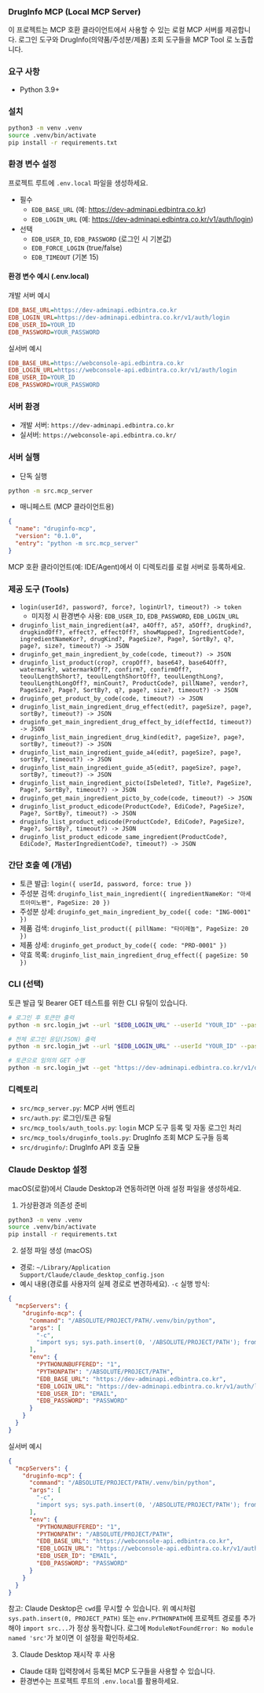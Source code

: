 ### DrugInfo MCP (Local MCP Server)


이 프로젝트는 MCP 호환 클라이언트에서 사용할 수 있는 로컬 MCP 서버를 제공합니다. 로그인 도구와 DrugInfo(의약품/주성분/제품) 조회 도구들을 MCP Tool 로 노출합니다.

### 요구 사항
- Python 3.9+

### 설치
```bash
python3 -m venv .venv
source .venv/bin/activate
pip install -r requirements.txt
```

### 환경 변수 설정
프로젝트 루트에 `.env.local` 파일을 생성하세요.
- 필수
  - `EDB_BASE_URL` (예: https://dev-adminapi.edbintra.co.kr)
  - `EDB_LOGIN_URL` (예: https://dev-adminapi.edbintra.co.kr/v1/auth/login)
- 선택
  - `EDB_USER_ID`, `EDB_PASSWORD` (로그인 시 기본값)
  - `EDB_FORCE_LOGIN` (true/false)
  - `EDB_TIMEOUT` (기본 15)

#### 환경 변수 예시 (.env.local)
개발 서버 예시
```ini
EDB_BASE_URL=https://dev-adminapi.edbintra.co.kr
EDB_LOGIN_URL=https://dev-adminapi.edbintra.co.kr/v1/auth/login
EDB_USER_ID=YOUR_ID
EDB_PASSWORD=YOUR_PASSWORD
```

실서버 예시
```ini
EDB_BASE_URL=https://webconsole-api.edbintra.co.kr
EDB_LOGIN_URL=https://webconsole-api.edbintra.co.kr/v1/auth/login
EDB_USER_ID=YOUR_ID
EDB_PASSWORD=YOUR_PASSWORD
```

### 서버 환경
- 개발 서버: `https://dev-adminapi.edbintra.co.kr`
- 실서버: `https://webconsole-api.edbintra.co.kr/`

### 서버 실행
- 단독 실행
```bash
python -m src.mcp_server
```

- 매니페스트 (MCP 클라이언트용)
```json
{
  "name": "druginfo-mcp",
  "version": "0.1.0",
  "entry": "python -m src.mcp_server"
}
```
MCP 호환 클라이언트(예: IDE/Agent)에서 이 디렉토리를 로컬 서버로 등록하세요.

### 제공 도구 (Tools)
- `login(userId?, password?, force?, loginUrl?, timeout?) -> token`
  - 미지정 시 환경변수 사용: `EDB_USER_ID`, `EDB_PASSWORD`, `EDB_LOGIN_URL`
- `druginfo_list_main_ingredient(a4?, a4Off?, a5?, a5Off?, drugkind?, drugkindOff?, effect?, effectOff?, showMapped?, IngredientCode?, ingredientNameKor?, drugKind?, PageSize?, Page?, SortBy?, q?, page?, size?, timeout?) -> JSON`
- `druginfo_get_main_ingredient_by_code(code, timeout?) -> JSON`
- `druginfo_list_product(crop?, cropOff?, base64?, base64Off?, watermark?, watermarkOff?, confirm?, confirmOff?, teoulLengthShort?, teoulLengthShortOff?, teoulLengthLong?, teoulLengthLongOff?, minCount?, ProductCode?, pillName?, vendor?, PageSize?, Page?, SortBy?, q?, page?, size?, timeout?) -> JSON`
- `druginfo_get_product_by_code(code, timeout?) -> JSON`
- `druginfo_list_main_ingredient_drug_effect(edit?, pageSize?, page?, sortBy?, timeout?) -> JSON`
- `druginfo_get_main_ingredient_drug_effect_by_id(effectId, timeout?) -> JSON`
- `druginfo_list_main_ingredient_drug_kind(edit?, pageSize?, page?, sortBy?, timeout?) -> JSON`
- `druginfo_list_main_ingredient_guide_a4(edit?, pageSize?, page?, sortBy?, timeout?) -> JSON`
- `druginfo_list_main_ingredient_guide_a5(edit?, pageSize?, page?, sortBy?, timeout?) -> JSON`
- `druginfo_list_main_ingredient_picto(IsDeleted?, Title?, PageSize?, Page?, SortBy?, timeout?) -> JSON`
- `druginfo_get_main_ingredient_picto_by_code(code, timeout?) -> JSON`
- `druginfo_list_product_edicode(ProductCode?, EdiCode?, PageSize?, Page?, SortBy?, timeout?) -> JSON`
- `druginfo_list_product_edicode(ProductCode?, EdiCode?, PageSize?, Page?, SortBy?, timeout?) -> JSON`
- `druginfo_list_product_edicode_same_ingredient(ProductCode?, EdiCode?, MasterIngredientCode?, timeout?) -> JSON`

### 간단 호출 예 (개념)
- 토큰 발급: `login({ userId, password, force: true })`
- 주성분 검색: `druginfo_list_main_ingredient({ ingredientNameKor: "아세트아미노펜", PageSize: 20 })`
- 주성분 상세: `druginfo_get_main_ingredient_by_code({ code: "ING-0001" })`
- 제품 검색: `druginfo_list_product({ pillName: "타이레놀", PageSize: 20 })`
- 제품 상세: `druginfo_get_product_by_code({ code: "PRD-0001" })`
- 약효 목록: `druginfo_list_main_ingredient_drug_effect({ pageSize: 50 })`

### CLI (선택)
토큰 발급 및 Bearer GET 테스트를 위한 CLI 유틸이 있습니다.

```bash
# 로그인 후 토큰만 출력
python -m src.login_jwt --url "$EDB_LOGIN_URL" --userId "YOUR_ID" --password "YOUR_PASSWORD"

# 전체 로그인 응답(JSON) 출력
python -m src.login_jwt --url "$EDB_LOGIN_URL" --userId "YOUR_ID" --password "YOUR_PASSWORD" --raw

# 토큰으로 임의의 GET 수행
python -m src.login_jwt --get "https://dev-adminapi.edbintra.co.kr/v1/druginfo/product?pillName=타이레놀" --token "YOUR_TOKEN"
```

<!-- Pilldoc 관련 섹션 제거: 본 프로젝트의 현재 도구 세트에는 포함되지 않습니다. -->

### 디렉토리
- `src/mcp_server.py`: MCP 서버 엔트리
- `src/auth.py`: 로그인/토큰 유틸
- `src/mcp_tools/auth_tools.py`: `login` MCP 도구 등록 및 자동 로그인 처리
- `src/mcp_tools/druginfo_tools.py`: DrugInfo 조회 MCP 도구들 등록
- `src/druginfo/`: DrugInfo API 호출 모듈

### Claude Desktop 설정
macOS(로컬)에서 Claude Desktop과 연동하려면 아래 설정 파일을 생성하세요.

1) 가상환경과 의존성 준비
```bash
python3 -m venv .venv
source .venv/bin/activate
pip install -r requirements.txt
```

2) 설정 파일 생성 (macOS)
- 경로: `~/Library/Application Support/Claude/claude_desktop_config.json`
- 예시 내용(경로를 사용자의 실제 경로로 변경하세요). `-c` 실행 방식:
```json
{
  "mcpServers": {
    "druginfo-mcp": {
      "command": "/ABSOLUTE/PROJECT/PATH/.venv/bin/python",
      "args": [
        "-c",
        "import sys; sys.path.insert(0, '/ABSOLUTE/PROJECT/PATH'); from src.mcp_server import create_server; create_server().run()"
      ],
      "env": {
        "PYTHONUNBUFFERED": "1",
        "PYTHONPATH": "/ABSOLUTE/PROJECT/PATH",
        "EDB_BASE_URL": "https://dev-adminapi.edbintra.co.kr",
        "EDB_LOGIN_URL": "https://dev-adminapi.edbintra.co.kr/v1/auth/login",
        "EDB_USER_ID": "EMAIL",
        "EDB_PASSWORD": "PASSWORD"
      }
    }
  }
}
```

실서버 예시
```json
{
  "mcpServers": {
    "druginfo-mcp": {
      "command": "/ABSOLUTE/PROJECT/PATH/.venv/bin/python",
      "args": [
        "-c",
        "import sys; sys.path.insert(0, '/ABSOLUTE/PROJECT/PATH'); from src.mcp_server import create_server; create_server().run()"
      ],
      "env": {
        "PYTHONUNBUFFERED": "1",
        "PYTHONPATH": "/ABSOLUTE/PROJECT/PATH",
        "EDB_BASE_URL": "https://webconsole-api.edbintra.co.kr",
        "EDB_LOGIN_URL": "https://webconsole-api.edbintra.co.kr/v1/auth/login",
        "EDB_USER_ID": "EMAIL",
        "EDB_PASSWORD": "PASSWORD"
      }
    }
  }
}
```

참고: Claude Desktop은 `cwd`를 무시할 수 있습니다. 위 예시처럼 `sys.path.insert(0, PROJECT_PATH)` 또는 `env.PYTHONPATH`에 프로젝트 경로를 추가해야 `import src...`가 정상 동작합니다. 로그에 `ModuleNotFoundError: No module named 'src'`가 보이면 이 설정을 확인하세요.

3) Claude Desktop 재시작 후 사용
- Claude 대화 입력창에서 등록된 MCP 도구들을 사용할 수 있습니다.
- 환경변수는 프로젝트 루트의 `.env.local`를 활용하세요.
